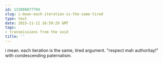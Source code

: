 ```yaml
---
id: 133008877794
slug: i-mean-each-iteration-is-the-same-tired
type: text
date: 2015-11-11 16:59:29 GMT
tags:
- transmissions from the void
title: ''
---
```

i mean. each iteration is the same, tired argument. "respect mah authoritay!" with condescending paternalism.